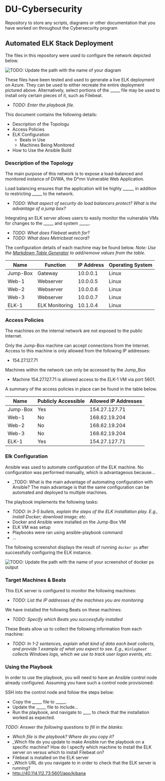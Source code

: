 # DU-Cybersecurity
Repository to store any scripts, diagrams or other documentation that you have worked on throughout the Cybersecurity program
## Automated ELK Stack Deployment

The files in this repository were used to configure the network depicted below.

![TODO: Update the path with the name of your diagram](Images/diagram_filename.png)

These files have been tested and used to generate a live ELK deployment on Azure. They can be used to either recreate the entire deployment pictured above. Alternatively, select portions of the _____ file may be used to install only certain pieces of it, such as Filebeat.

  - _TODO: Enter the playbook file._

This document contains the following details:
- Description of the Topologu
- Access Policies
- ELK Configuration
  - Beats in Use
  - Machines Being Monitored
- How to Use the Ansible Build


### Description of the Topology

The main purpose of this network is to expose a load-balanced and monitored instance of DVWA, the D*mn Vulnerable Web Application.

Load balancing ensures that the application will be highly _____, in addition to restricting _____ to the network.
- _TODO: What aspect of security do load balancers protect? What is the advantage of a jump box?_

Integrating an ELK server allows users to easily monitor the vulnerable VMs for changes to the _____ and system _____.
- _TODO: What does Filebeat watch for?_
- _TODO: What does Metricbeat record?_

The configuration details of each machine may be found below.
_Note: Use the [Markdown Table Generator](http://www.tablesgenerator.com/markdown_tables) to add/remove values from the table_.

| Name     | Function          | IP Address    | Operating System |
|----------|-------------------|---------------|------------------|
| Jump-Box | Gateway           | 10.0.0.1      | Linux            |
| Web-1    | Webserver         | 10.0.0.5      | Linux            |
| Web-2    | Webserver         | 10.0.0.6      | Linux            |
| Web-3    | Webserver         | 10.0.0.7      | Linux            |
| ELK-1    | ELK Monitoring    | 10.1.0.4      | Linux            |



### Access Policies

The machines on the internal network are not exposed to the public Internet. 

Only the Jump-Box machine can accept connections from the Internet. Access to this machine is only allowed from the following IP addresses:
- 154.27.127.71

Machines within the network can only be accessed by the Jump_Box
- Machine 154.27.127.71 is allowed access to the ELK-1 VM via port 5601.


A summary of the access policies in place can be found in the table below.

| Name     | Publicly Accessible | Allowed IP Addresses |
|----------|---------------------|----------------------|
| Jump-Box | Yes                 | 154.27.127.71        |
| Web-1    | No                  | 168.62.19.204        |
| Web-2    | No                  | 168.62.19.204        |
| Web-3    | No                  | 168.62.19.204        |
| ELK-1    | Yes                 | 154.27.127.71        |

### Elk Configuration

Ansible was used to automate configuration of the ELK machine. No configuration was performed manually, which is advantageous because...
- _TODO: What is the main advantage of automating configuration with Ansible? The main advantage is that the same configuration can be automated and deployed to multiple machines.

The playbook implements the following tasks:
- _TODO: In 3-5 bullets, explain the steps of the ELK installation play. E.g., install Docker; download image; etc._
- Docker and Ansible were installed on the Jump-Box VM
- ELK VM was setup
- Playbooks were ran using ansible-playbook command
- ...

The following screenshot displays the result of running `docker ps` after successfully configuring the ELK instance.

![TODO: Update the path with the name of your screenshot of docker ps output](Images/docker_ps_output.png)

### Target Machines & Beats
This ELK server is configured to monitor the following machines:
- _TODO: List the IP addresses of the machines you are monitoring_

We have installed the following Beats on these machines:
- _TODO: Specify which Beats you successfully installed_

These Beats allow us to collect the following information from each machine:
- _TODO: In 1-2 sentences, explain what kind of data each beat collects, and provide 1 example of what you expect to see. E.g., `Winlogbeat` collects Windows logs, which we use to track user logon events, etc._

### Using the Playbook
In order to use the playbook, you will need to have an Ansible control node already configured. Assuming you have such a control node provisioned: 

SSH into the control node and follow the steps below:
- Copy the _____ file to _____.
- Update the _____ file to include...
- Run the playbook, and navigate to ____ to check that the installation worked as expected.

_TODO: Answer the following questions to fill in the blanks:_
- _Which file is the playbook? Where do you copy it?_
- _Which file do you update to make Ansible run the playbook on a specific machine? How do I specify which machine to install the ELK server on versus which to install Filebeat on?
- Filebeat is installed on the ELK server
- _Which URL do you navigate to in order to check that the ELK server is running?
- http://40.114.112.73:5601/app/kibana



